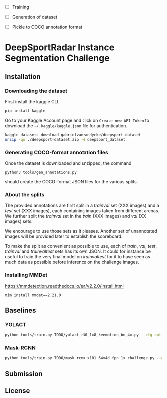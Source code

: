 - [ ] Training
- [ ] Generation of dataset
- [ ] Pickle to COCO annotation format


# DeepSportRadar Instance Segmentation Challenge

## Installation

### Downloading the dataset

First install the kaggle CLI.

```bash
pip install kaggle
```

Go to your Kaggle Account page and click on `Create new API Token` to download the `~/.kaggle/kaggle.json` file for authentication.

```bash
kaggle datasets download gabrielvanzandycke/deepsport-dataset
unzip -qo ./deepsport-dataset.zip -d deepsport_dataset
```

### Generating COCO-format annotation files

Once the dataset is downloaded and unzipped, the command

```
python3 tools/gen_annotations.py
```

should create the COCO-format JSON files for the various splits.

### About the splits

The provided annotations are first split in a *trainval* set (XXX images) and a *test* set (XXX images), each containing images taken from different arenas. We further split the *trainval* set in the *train* (XXX images) and *val* (XX images) sets.

We encourage to use those sets as it pleases. Another set of unannotated images will be provided later to establish the scoreboard.

To make the split as convenient as possible to use, each of *train*, *val*, *test*, *trainval* and *trainvaltest* sets has its own JSON. It could for instance be useful to train the very final model on *trainvaltest* for it to have seen as much data as possible before inference on the challenge images.

### Installing MMDet

https://mmdetection.readthedocs.io/en/v2.2.0/install.html


```
mim install mmdet==2.21.0
```

## Baselines

### YOLACT

```bash
python tools/train.py TODO/yolact_r50_1x8_keemotion_bn_4x.py --cfg-options optimizer.lr=0.003
```

### Mask-RCNN

```bash
python tools/train.py TODO/mask_rcnn_x101_64x4d_fpn_1x_challenge.py --cfg-options optimizer.lr=0.003
```

## Submission

## License